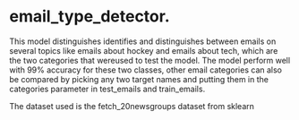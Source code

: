 # email_type_detector.
This model distinguishes identifies and distinguishes between emails on several topics like emails about hockey and emails about tech, which are the two categories that wereused to test the model. The model perform well with 99% accuracy for these two classes, other email categories can also be compared by picking any two target names and putting them in the categories parameter in test_emails and train_emails.

The dataset used is the fetch_20newsgroups dataset from sklearn
